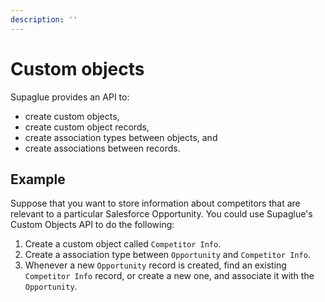 ```yaml
---
description: ''
---
```


# Custom objects

Supaglue provides an API to:

- create custom objects,
- create custom object records,
- create association types between objects, and
- create associations between records.

## Example

Suppose that you want to store information about competitors that are relevant to a particular Salesforce Opportunity. You could use Supaglue's Custom Objects API to do the following:

1. Create a custom object called `Competitor Info`.
1. Create a association type between `Opportunity` and `Competitor Info`.
1. Whenever a new `Opportunity` record is created, find an existing `Competitor Info` record, or create a new one, and associate it with the `Opportunity`.
